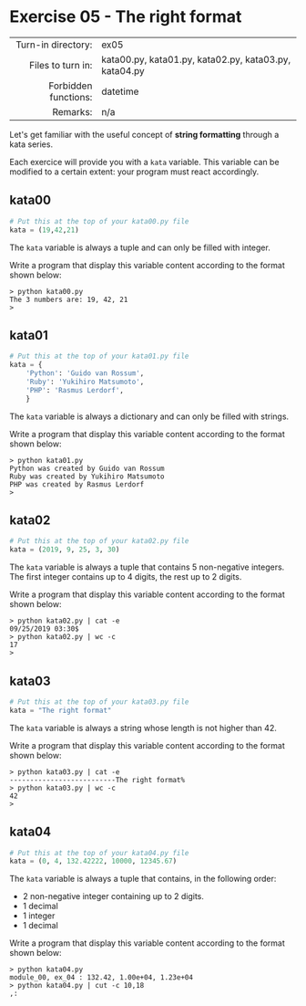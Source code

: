 # Exercise 05 - The right format

|                         |                    |
| -----------------------:| ------------------ |
|   Turn-in directory:    |  ex05              |
|   Files to turn in:     |  kata00.py, kata01.py, kata02.py, kata03.py, kata04.py |
|   Forbidden functions:  |  datetime              |
|   Remarks:              |  n/a               |

Let's get familiar with the useful concept of **string formatting** through a kata series.

Each exercice will provide you with a `kata` variable. This variable can be modified to a certain extent: your program must react accordingly.


## kata00

```python
# Put this at the top of your kata00.py file
kata = (19,42,21)
```

The `kata` variable is always a tuple and can only be filled with integer.

Write a program that display this variable content according to the format shown below:


```console
> python kata00.py
The 3 numbers are: 19, 42, 21
>
```

## kata01

``` python
# Put this at the top of your kata01.py file
kata = {
    'Python': 'Guido van Rossum',
    'Ruby': 'Yukihiro Matsumoto',
    'PHP': 'Rasmus Lerdorf',
    }
```

The `kata` variable is always a dictionary and can only be filled with strings.

Write a program that display this variable content according to the format shown below:

```console
> python kata01.py
Python was created by Guido van Rossum
Ruby was created by Yukihiro Matsumoto
PHP was created by Rasmus Lerdorf
>
```

## kata02

``` python
# Put this at the top of your kata02.py file
kata = (2019, 9, 25, 3, 30)
```

The `kata` variable is always a tuple that contains 5 non-negative integers. The first integer contains up to 4 digits, the rest up to 2 digits.

Write a program that display this variable content according to the format shown below:


```console
> python kata02.py | cat -e
09/25/2019 03:30$
> python kata02.py | wc -c
17
>
```

## kata03

``` python
# Put this at the top of your kata03.py file
kata = "The right format"
```

The `kata` variable is always a string whose length is not higher than 42.

Write a program that display this variable content according to the format shown below:

```console
> python kata03.py | cat -e
--------------------------The right format%
> python kata03.py | wc -c
42
>
```

## kata04

``` python
# Put this at the top of your kata04.py file
kata = (0, 4, 132.42222, 10000, 12345.67)
```

The `kata` variable is always a tuple that contains, in the following order:
- 2 non-negative integer containing up to 2 digits.
- 1 decimal
- 1 integer
- 1 decimal

Write a program that display this variable content according to the format shown below:

```console
> python kata04.py
module_00, ex_04 : 132.42, 1.00e+04, 1.23e+04
> python kata04.py | cut -c 10,18
,:
```
